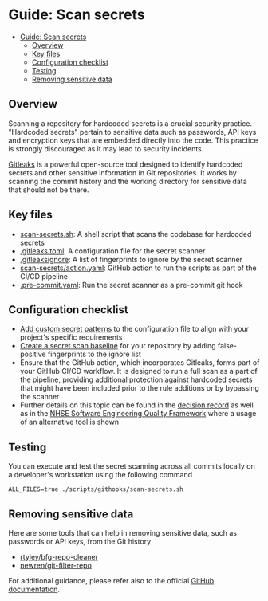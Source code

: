 # Guide: Scan secrets

- [Guide: Scan secrets](#guide-scan-secrets)
  - [Overview](#overview)
  - [Key files](#key-files)
  - [Configuration checklist](#configuration-checklist)
  - [Testing](#testing)
  - [Removing sensitive data](#removing-sensitive-data)

## Overview

Scanning a repository for hardcoded secrets is a crucial security practice. "Hardcoded secrets" pertain to sensitive data such as passwords, API keys and encryption keys that are embedded directly into the code. This practice is strongly discouraged as it may lead to security incidents.

[Gitleaks](https://github.com/gitleaks/gitleaks) is a powerful open-source tool designed to identify hardcoded secrets and other sensitive information in Git repositories. It works by scanning the commit history and the working directory for sensitive data that should not be there.

## Key files

- [scan-secrets.sh](../../scripts/githooks/scan-secrets.sh): A shell script that scans the codebase for hardcoded secrets
- [.gitleaks.toml](../../scripts/config/.gitleaks.toml): A configuration file for the secret scanner
- [.gitleaksignore](../../.gitleaksignore): A list of fingerprints to ignore by the secret scanner
- [scan-secrets/action.yaml](../../.github/actions/scan-secrets/action.yaml): GitHub action to run the scripts as part of the CI/CD pipeline
- [.pre-commit.yaml](../../scripts/config/.pre-commit.yaml): Run the secret scanner as a pre-commit git hook

## Configuration checklist

- [Add custom secret patterns](../../scripts/config/.gitleaks.toml) to the configuration file to align with your project's specific requirements
- [Create a secret scan baseline](https://github.com/gitleaks/gitleaks/blob/master/README.md#gitleaksignore) for your repository by adding false-positive fingerprints to the ignore list
- Ensure that the GitHub action, which incorporates Gitleaks, forms part of your GitHub CI/CD workflow. It is designed to run a full scan as a part of the pipeline, providing additional protection against hardcoded secrets that might have been included prior to the rule additions or by bypassing the scanner
- Further details on this topic can be found in the [decision record](https://github.com/nhs-england-tools/repository-template/blob/main/docs/adr/ADR-002_Scan_repository_for_hardcoded_secrets.md) as well as in the [NHSE Software Engineering Quality Framework](https://github.com/NHSDigital/software-engineering-quality-framework/tree/main/tools/nhsd-git-secrets) where a usage of an alternative tool is shown

## Testing

You can execute and test the secret scanning across all commits locally on a developer's workstation using the following command

```shell
ALL_FILES=true ./scripts/githooks/scan-secrets.sh
```

## Removing sensitive data

Here are some tools that can help in removing sensitive data, such as passwords or API keys, from the Git history

- [rtyley/bfg-repo-cleaner](https://github.com/rtyley/bfg-repo-cleaner)
- [newren/git-filter-repo](https://github.com/newren/git-filter-repo)

For additional guidance, please refer also to the official [GitHub documentation](https://docs.github.com/en/authentication/keeping-your-account-and-data-secure/removing-sensitive-data-from-a-repository).
